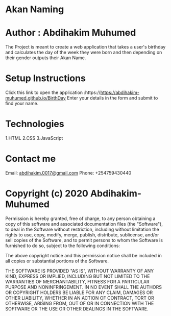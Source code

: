 # Akan Naming
# Author : Abdihakim Muhumed
The Project is meant to create a web application that takes a user's birthday and calculates the day of the week they were born and then depending on their gender outputs their Akan Name. 
# Setup Instructions
Click this link to open the application :https://https://abdihakim-muhumed.github.io/BirthDay 
Enter your details in the form and submit to find your name.
# Technologies
1.HTML
2.CSS
3.JavaScript
# Contact me
Email: abdihakim.0017@gmail.com
Phone: +254759430440
# Copyright (c) 2020 Abdihakim-Muhumed

Permission is hereby granted, free of charge, to any person obtaining a copy
of this software and associated documentation files (the "Software"), to deal
in the Software without restriction, including without limitation the rights
to use, copy, modify, merge, publish, distribute, sublicense, and/or sell
copies of the Software, and to permit persons to whom the Software is
furnished to do so, subject to the following conditions:

The above copyright notice and this permission notice shall be included in all
copies or substantial portions of the Software.

THE SOFTWARE IS PROVIDED "AS IS", WITHOUT WARRANTY OF ANY KIND, EXPRESS OR
IMPLIED, INCLUDING BUT NOT LIMITED TO THE WARRANTIES OF MERCHANTABILITY,
FITNESS FOR A PARTICULAR PURPOSE AND NONINFRINGEMENT. IN NO EVENT SHALL THE
AUTHORS OR COPYRIGHT HOLDERS BE LIABLE FOR ANY CLAIM, DAMAGES OR OTHER
LIABILITY, WHETHER IN AN ACTION OF CONTRACT, TORT OR OTHERWISE, ARISING FROM,
OUT OF OR IN CONNECTION WITH THE SOFTWARE OR THE USE OR OTHER DEALINGS IN THE
SOFTWARE.